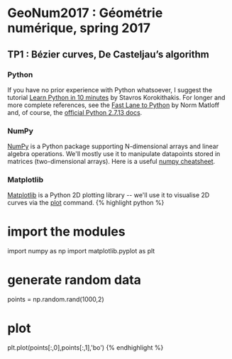 # GeoNum2017 : Géométrie numérique, spring 2017 

## TP1 : Bézier curves, De Casteljau’s algorithm

### Python
If you have no prior experience with Python whatsoever, I suggest the tutorial
[Learn Python in 10 minutes](https://www.stavros.io/tutorials/python/) by Stavros Korokithakis.
For longer and more complete references, see the [Fast Lane to Python](http://heather.cs.ucdavis.edu/~matloff/Python/PLN/FastLanePython.pdf) by Norm Matloff and, of course, the [official Python 2.7.13 docs](https://docs.python.org/2/).

### NumPy
[NumPy](http://www.numpy.org/) is a Python package supporting N-dimensional arrays and linear algebra operations. We'll mostly use it to manipulate datapoints stored in matrices (two-dimensional arrays).
Here is a useful [numpy cheatsheet](https://s3.amazonaws.com/assets.datacamp.com/blog_assets/Numpy_Python_Cheat_Sheet.pdf).

### Matplotlib
[Matplotlib](http://matplotlib.org/) is a Python 2D plotting library -- we'll use it to visualise 2D curves 
via the [plot](http://matplotlib.org/api/pyplot_api.html#matplotlib.pyplot.plot) command.
{% highlight python %}
# import the modules
import numpy as np
import matplotlib.pyplot as plt
# generate random data
points = np.random.rand(1000,2)
# plot
plt.plot(points[:,0],points[:,1],'bo')
{% endhighlight %}
